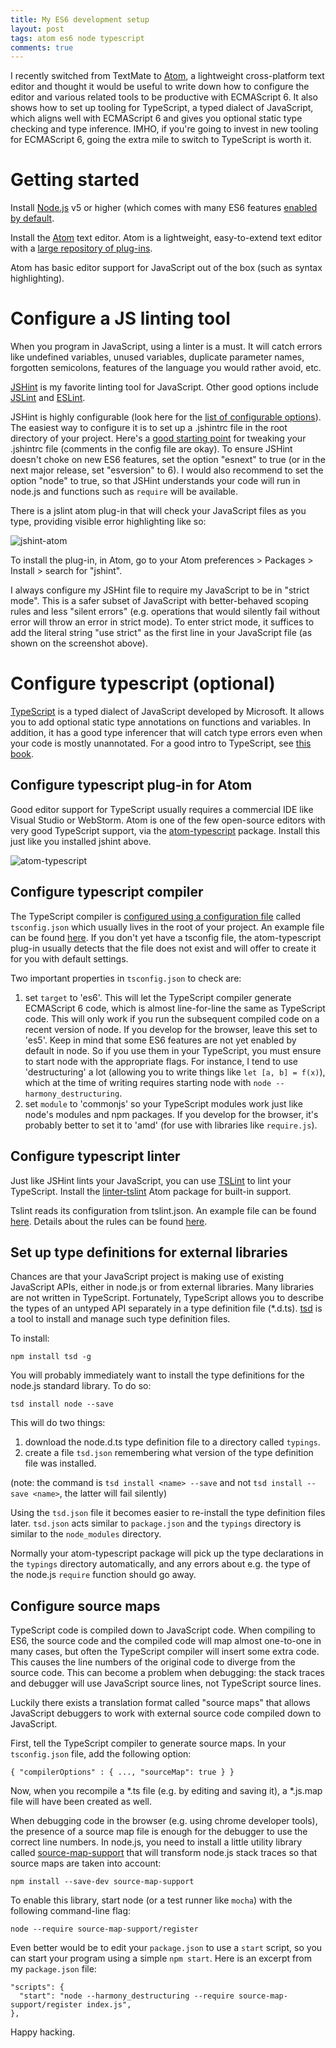 ```yaml
---
title: My ES6 development setup
layout: post
tags: atom es6 node typescript
comments: true
---
```


I recently switched from TextMate to [Atom](https://atom.io), a lightweight cross-platform text editor and thought it would be useful to write down how to configure the editor and various related tools to be productive with ECMAScript 6.
It also shows how to set up tooling for TypeScript, a typed dialect of JavaScript, which aligns well with ECMAScript 6 and gives you optional static type checking and type inference. IMHO, if you're going to invest in new tooling for ECMAScript 6, going the extra mile to switch to TypeScript is worth it.

# Getting started
 
Install [Node.js](https://nodejs.org/en/) v5 or higher (which comes with many ES6 features [enabled by default](https://nodejs.org/en/docs/es6/).
 
Install the [Atom](https://atom.io) text editor. Atom is a lightweight, easy-to-extend text editor with a [large repository of plug-ins](https://atom.io/packages).
 
Atom has basic editor support for JavaScript out of the box (such as syntax highlighting).
 
# Configure a JS linting tool
 
When you program in JavaScript, using a linter is a must. It will catch errors like undefined variables, unused variables, duplicate parameter names, forgotten semicolons, features of the language you would rather avoid, etc.
 
[JSHint](http://jshint.com/about/) is my favorite linting tool for JavaScript. Other good options include [JSLint](http://www.jslint.com/) and [ESLint](http://eslint.org/).
 
JSHint is highly configurable (look here for the [list of configurable options](http://jshint.com/docs/options/)). The easiest way to configure it is to set up a .jshintrc file in the root directory of your project. Here's a [good starting point](https://github.com/jshint/jshint/blob/master/examples/.jshintrc) for tweaking your .jshintrc file (comments in the config file are okay). To ensure JSHint doesn't choke on new ES6 features, set the option "esnext" to true (or in the next major release, set "esversion" to 6). I would also recommend to set the option "node" to true, so that JSHint understands your code will run in node.js and functions such as `require` will be available.
 
There is a jslint atom plug-in that will check your JavaScript files as you type, providing visible error highlighting like so:

<img alt="jshint-atom" src="https://i.github-camo.com/ba07bf907da960531cd85f4d96175f178dd91f42/68747470733a2f2f636c6f75642e67697468756275736572636f6e74656e742e636f6d2f6173736574732f3137303237302f333833343236362f35346164366231632d316461662d313165342d396334362d3938653665346162616230372e706e67"></img>
 
To install the plug-in, in Atom, go to your Atom preferences > Packages > Install > search for "jshint".
 
I always configure my JSHint file to require my JavaScript to be in "strict mode". This is a safer subset of JavaScript with better-behaved scoping rules and less "silent errors" (e.g. operations that would silently fail without error will throw an error in strict mode). To enter strict mode, it suffices to add the literal string "use strict" as the first line in your JavaScript file (as shown on the screenshot above).
 
# Configure typescript (optional)
 
[TypeScript](http://www.typescriptlang.org/) is a typed dialect of JavaScript developed by Microsoft. It allows you to add optional static type annotations on functions and variables. In addition, it has a good type inferencer that will catch type errors even when your code is mostly unannotated. For a good intro to TypeScript, see [this book](https://basarat.gitbooks.io/typescript/).
 
## Configure typescript plug-in for Atom

Good editor support for TypeScript usually requires a commercial IDE like Visual Studio or WebStorm.
Atom is one of the few open-source editors with very good TypeScript support, via the [atom-typescript](https://atom.io/packages/atom-typescript) package. Install this just like you installed jshint above.
 
<img alt="atom-typescript" src="https://i.github-camo.com/568d6fd0fee3556636a7270276982dcd6f6b2ade/68747470733a2f2f7261772e67697468756275736572636f6e74656e742e636f6d2f547970655374726f6e672f61746f6d2d747970657363726970742d6578616d706c65732f6d61737465722f73637265656e732f666173744572726f72436865636b696e67416e644175746f436f6d706c657465322e676966"></img>
 
## Configure typescript compiler

The TypeScript compiler is [configured using a configuration file](https://github.com/Microsoft/TypeScript/wiki/tsconfig.json) called `tsconfig.json` which usually lives in the root of your project. An example file can be found [here](https://github.com/Microsoft/TypeScript/wiki/tsconfig.json#examples).
If you don't yet have a tsconfig file, the atom-typescript plug-in usually detects that the file does not exist and will offer to create it for you with default settings.
 
Two important properties in `tsconfig.json` to check are:

  1. set `target` to 'es6'. This will let the TypeScript compiler generate ECMAScript 6 code, which is almost line-for-line the same as TypeScript code. This will only work if you run the subsequent compiled code on a recent version of node. If you develop for the browser, leave this set to 'es5'. Keep in mind that some ES6 features are not yet enabled by default in node. So if you use them in your TypeScript, you must ensure to start node with the appropriate flags. For instance, I tend to use 'destructuring' a lot (allowing you to write things like `let [a, b] = f(x)`), which at the time of writing requires starting node with `node --harmony_destructuring`.
  2. set `module` to 'commonjs' so your TypeScript modules work just like node's modules and npm packages. If you develop for the browser, it's probably better to set it to 'amd' (for use with libraries like `require.js`).
 
## Configure typescript linter

Just like JSHint lints your JavaScript, you can use [TSLint](https://www.npmjs.com/package/tslint) to lint your TypeScript.
Install the [linter-tslint](https://atom.io/packages/linter-tslint) Atom package for built-in support.

Tslint reads its configuration from tslint.json. An example file can be found [here](https://github.com/palantir/tslint/blob/master/docs/sample.tslint.json). Details about the rules can be found [here](https://www.npmjs.com/package/tslint#supported-rules).

## Set up type definitions for external libraries

Chances are that your JavaScript project is making use of existing JavaScript APIs, either in node.js or from external libraries. Many libraries are not written in TypeScript. Fortunately, TypeScript allows you to describe the types of an untyped API separately in a type definition file (*.d.ts). [tsd](https://github.com/DefinitelyTyped/tsd) is a tool to install and manage such type definition files.
 
To install:
 
    npm install tsd -g
 
You will probably immediately want to install the type definitions for the node.js standard library. To do so:
 
    tsd install node --save
 
This will do two things:
  1. download the node.d.ts type definition file to a directory called `typings`.
  2. create a file `tsd.json` remembering what version of the type definition file was installed.
 
(note: the command is `tsd install <name> --save` and not `tsd install --save <name>`, the latter will fail silently)
 
Using the `tsd.json` file it becomes easier to re-install the type definition files later. `tsd.json` acts similar to `package.json` and the `typings` directory is similar to the `node_modules` directory.
 
Normally your atom-typescript package will pick up the type declarations in the `typings` directory automatically, and any errors about e.g. the type of the node.js `require` function should go away.
 
## Configure source maps

TypeScript code is compiled down to JavaScript code. When compiling to ES6, the source code and the compiled code will map almost one-to-one in many cases, but often the TypeScript compiler will insert some extra code. This causes the line numbers of the original code to diverge from the source code. This can become a problem when debugging: the stack traces and debugger will use JavaScript source lines, not TypeScript source lines.
 
Luckily there exists a translation format called "source maps" that allows JavaScript debuggers to work with external source code compiled down to JavaScript.
 
First, tell the TypeScript compiler to generate source maps. In your `tsconfig.json` file, add the following option:
 
    { "compilerOptions" : { ..., "sourceMap": true } }
 
Now, when you recompile a *.ts file (e.g. by editing and saving it), a *.js.map file will have been created as well.
 
When debugging code in the browser (e.g. using chrome developer tools), the presence of a source map file is enough for the debugger to use the correct line numbers.
In node.js, you need to install a little utility library called [source-map-support](https://www.npmjs.com/package/source-map-support) that will transform node.js stack traces so that source maps are taken into account:
 
    npm install --save-dev source-map-support
 
To enable this library, start node (or a test runner like `mocha`) with the following command-line flag:
 
    node --require source-map-support/register
 
Even better would be to edit your `package.json` to use a `start` script, so you can start your program using a simple `npm start`. Here is an excerpt from my `package.json` file:
 
    "scripts": {
      "start": "node --harmony_destructuring --require source-map-support/register index.js",
    },
 
Happy hacking.
